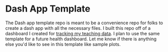 # Dash App Template

The Dash app template repo is meant to be a convenience repo for folks
to create a dash app with all the necessary files. I built this repo 
off of a dashboard I created for 
[tracking my teaching data](https://github.com/jrg94/educator-dashboard). 
I plan to use the same template for a future health dashboard. Let
me know if there is anything else you'd like to see in this template
like sample plots. 
